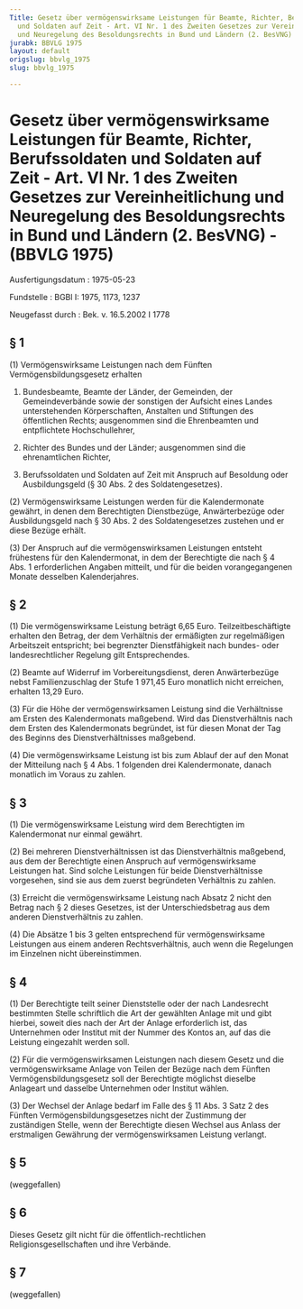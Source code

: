 ```yaml
---
Title: Gesetz über vermögenswirksame Leistungen für Beamte, Richter, Berufssoldaten
  und Soldaten auf Zeit - Art. VI Nr. 1 des Zweiten Gesetzes zur Vereinheitlichung
  und Neuregelung des Besoldungsrechts in Bund und Ländern (2. BesVNG) -
jurabk: BBVLG 1975
layout: default
origslug: bbvlg_1975
slug: bbvlg_1975

---
```


# Gesetz über vermögenswirksame Leistungen für Beamte, Richter, Berufssoldaten und Soldaten auf Zeit - Art. VI Nr. 1 des Zweiten Gesetzes zur Vereinheitlichung und Neuregelung des Besoldungsrechts in Bund und Ländern (2. BesVNG) - (BBVLG 1975)

Ausfertigungsdatum
:   1975-05-23

Fundstelle
:   BGBl I: 1975, 1173, 1237

Neugefasst durch
:   Bek. v. 16.5.2002 I 1778

## § 1

(1) Vermögenswirksame Leistungen nach dem Fünften
Vermögensbildungsgesetz erhalten

1.  Bundesbeamte, Beamte der Länder, der Gemeinden, der Gemeindeverbände
    sowie der sonstigen der Aufsicht eines Landes unterstehenden
    Körperschaften, Anstalten und Stiftungen des öffentlichen Rechts;
    ausgenommen sind die Ehrenbeamten und entpflichtete Hochschullehrer,


2.  Richter des Bundes und der Länder; ausgenommen sind die ehrenamtlichen
    Richter,


3.  Berufssoldaten und Soldaten auf Zeit mit Anspruch auf Besoldung oder
    Ausbildungsgeld (§ 30 Abs. 2 des Soldatengesetzes).




(2) Vermögenswirksame Leistungen werden für die Kalendermonate
gewährt, in denen dem Berechtigten Dienstbezüge, Anwärterbezüge oder
Ausbildungsgeld nach § 30 Abs. 2 des Soldatengesetzes zustehen und er
diese Bezüge erhält.

(3) Der Anspruch auf die vermögenswirksamen Leistungen entsteht
frühestens für den Kalendermonat, in dem der Berechtigte die nach § 4
Abs. 1 erforderlichen Angaben mitteilt, und für die beiden
vorangegangenen Monate desselben Kalenderjahres.

## § 2

(1) Die vermögenswirksame Leistung beträgt 6,65 Euro.
Teilzeitbeschäftigte erhalten den Betrag, der dem Verhältnis der
ermäßigten zur regelmäßigen Arbeitszeit entspricht; bei begrenzter
Dienstfähigkeit nach bundes- oder landesrechtlicher Regelung gilt
Entsprechendes.

(2) Beamte auf Widerruf im Vorbereitungsdienst, deren Anwärterbezüge
nebst Familienzuschlag der Stufe 1 971,45 Euro monatlich nicht
erreichen, erhalten 13,29 Euro.

(3) Für die Höhe der vermögenswirksamen Leistung sind die Verhältnisse
am Ersten des Kalendermonats maßgebend. Wird das Dienstverhältnis nach
dem Ersten des Kalendermonats begründet, ist für diesen Monat der Tag
des Beginns des Dienstverhältnisses maßgebend.

(4) Die vermögenswirksame Leistung ist bis zum Ablauf der auf den
Monat der Mitteilung nach § 4 Abs. 1 folgenden drei Kalendermonate,
danach monatlich im Voraus zu zahlen.

## § 3

(1) Die vermögenswirksame Leistung wird dem Berechtigten im
Kalendermonat nur einmal gewährt.

(2) Bei mehreren Dienstverhältnissen ist das Dienstverhältnis
maßgebend, aus dem der Berechtigte einen Anspruch auf
vermögenswirksame Leistungen hat. Sind solche Leistungen für beide
Dienstverhältnisse vorgesehen, sind sie aus dem zuerst begründeten
Verhältnis zu zahlen.

(3) Erreicht die vermögenswirksame Leistung nach Absatz 2 nicht den
Betrag nach § 2 dieses Gesetzes, ist der Unterschiedsbetrag aus dem
anderen Dienstverhältnis zu zahlen.

(4) Die Absätze 1 bis 3 gelten entsprechend für vermögenswirksame
Leistungen aus einem anderen Rechtsverhältnis, auch wenn die
Regelungen im Einzelnen nicht übereinstimmen.

## § 4

(1) Der Berechtigte teilt seiner Dienststelle oder der nach
Landesrecht bestimmten Stelle schriftlich die Art der gewählten Anlage
mit und gibt hierbei, soweit dies nach der Art der Anlage erforderlich
ist, das Unternehmen oder Institut mit der Nummer des Kontos an, auf
das die Leistung eingezahlt werden soll.

(2) Für die vermögenswirksamen Leistungen nach diesem Gesetz und die
vermögenswirksame Anlage von Teilen der Bezüge nach dem Fünften
Vermögensbildungsgesetz soll der Berechtigte möglichst dieselbe
Anlageart und dasselbe Unternehmen oder Institut wählen.

(3) Der Wechsel der Anlage bedarf im Falle des § 11 Abs. 3 Satz 2 des
Fünften Vermögensbildungsgesetzes nicht der Zustimmung der zuständigen
Stelle, wenn der Berechtigte diesen Wechsel aus Anlass der erstmaligen
Gewährung der vermögenswirksamen Leistung verlangt.

## § 5

(weggefallen)

## § 6

Dieses Gesetz gilt nicht für die öffentlich-rechtlichen
Religionsgesellschaften und ihre Verbände.

## § 7

(weggefallen)

